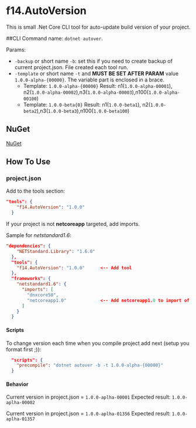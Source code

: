 # f14.AutoVersion
This is small .Net Core CLI tool for auto-update build version of your project.

##CLI
Command name: `dotnet autover`.

Params:
- `-backup` or short name `-b`: set this if you need to create backup of current project.json. File created each tool run.
- `-template` or short name `-t` and **MUST BE SET AFTER PARAM** value `1.0.0-alpha-{00000}`. The variable part is enclosed in a brace.
  - Template: `1.0.0-alpha-{00000}` Result: n1(`1.0.0-alpha-00001`), n2(`1.0.0-alpha-00002`),n3(`1.0.0-alpha-00003`),n100(`1.0.0-alpha-00100`)
  - Template: `1.0.0-beta{0}` Result: n1(`1.0.0-beta1`), n2(`1.0.0-beta2`),n3(`1.0.0-beta3`),n100(`1.0.0-beta100`)

## NuGet
[NuGet](https://www.nuget.org/packages/f14.AutoVersion)

## How To Use
### project.json
Add to the tools section:
```json
"tools": {
    "f14.AutoVersion": "1.0.0"
  }
```
If your project is not **netcoreapp** targeted, add imports.

Sample for *netstandard1.6*:
```json
"dependencies": {
    "NETStandard.Library": "1.6.0"
  },
  "tools": {
    "f14.AutoVersion": "1.0.0"      <-- Add tool
  },
  "frameworks": {
    "netstandard1.6": {
      "imports": [
        "dnxcore50",
        "netcoreapp1.0"             <-- Add netcoreapp1.0 to import of project frameworks
      ]
    }
  }
```
#### Scripts
To change version each time when you compile project add next (setup you format first ;)):
```json
  "scripts": {
    "precompile": "dotnet autover -b -t 1.0.0-alpha-{00000}"
  }
```
#### Behavior
Current version in project.json = `1.0.0-aplha-00001`
Expected result: `1.0.0-aplha-00002`

Current version in project.json = `1.0.0-aplha-01356`
Expected result: `1.0.0-aplha-01357`
